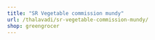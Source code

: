 ```yaml
---
title: "SR Vegetable commission mundy"
url: /thalavadi/sr-vegetable-commission-mundy/
shop: greengrocer
---
```


